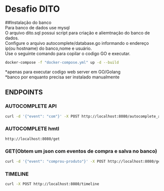 # Desafio DITO
##Instalação do banco <br>
Para banco de dados use mysql <br>
O arquivo dito.sql possui script para criação e aliemtnação do banco de dados.<br>
Configure o arquivo autocomplete/database.go informando o endereço ip(ou hostname) do banco,nome e usuário. <br>
Use o seguinte comando para copilar o codigo GO e executar.

```bash
docker-compose -f "docker-compose.yml" up -d --build 
```
*apenas para executar codigo web server em GO/Golang <br>
*banco por enquanto precisa ser instalado manualmente

## ENDPOINTS

### AUTOCOMPLETE API
```bash
curl -d '{"event": "com"}' -X POST http://localhost:8080/autocomplete_api
```

### AUTOCOMPLETE hmtl
```bash
http://localhost:8080/get
```

### GET(Obtem um json com eventos de compra e salva no banco)
```bash
curl -d '{"event": "comprou-produto"}' -X POST http://localhost:8080/get
```

### TIMELINE
```bash
curl -X POST http://localhost:8080/timeline
```